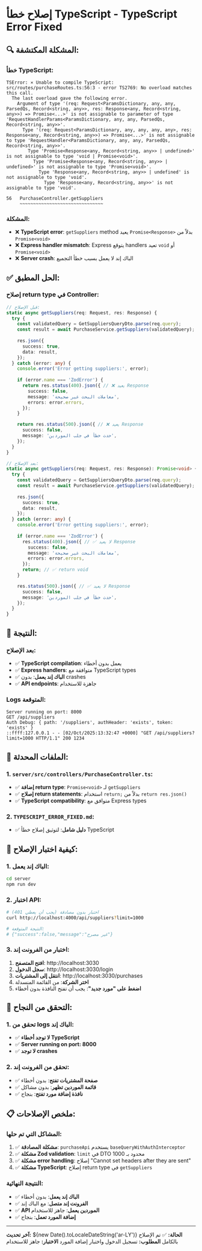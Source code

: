 # إصلاح خطأ TypeScript - TypeScript Error Fixed

## 🔍 المشكلة المكتشفة:

### **خطأ TypeScript:**
```
TSError: ⨯ Unable to compile TypeScript:
src/routes/purchaseRoutes.ts:56:3 - error TS2769: No overload matches this call.
  The last overload gave the following error.
    Argument of type '(req: Request<ParamsDictionary, any, any, ParsedQs, Record<string, any>>, res: Response<any, Record<string, any>>) => Promise<...>' is not assignable to parameter of type 'RequestHandlerParams<ParamsDictionary, any, any, ParsedQs, Record<string, any>>'.
      Type '(req: Request<ParamsDictionary, any, any, any, any>, res: Response<any, Record<string, any>>) => Promise<...>' is not assignable to type 'RequestHandler<ParamsDictionary, any, any, ParsedQs, Record<string, any>>'.
        Type 'Promise<Response<any, Record<string, any>> | undefined>' is not assignable to type 'void | Promise<void>'.
          Type 'Promise<Response<any, Record<string, any>> | undefined>' is not assignable to type 'Promise<void>'.
            Type 'Response<any, Record<string, any>> | undefined' is not assignable to type 'void'.
              Type 'Response<any, Record<string, any>>' is not assignable to type 'void'.

56   PurchaseController.getSuppliers
     ~~~~~~~~~~~~~~~~~~~~~~~~~~~~~~~
```

### **المشكلة:**
- ❌ **TypeScript error**: `getSuppliers` method يعيد `Promise<Response>` بدلاً من `Promise<void>`
- ❌ **Express handler mismatch**: Express يتوقع handlers تعيد `void` أو `Promise<void>`
- ❌ **Server crash**: الباك إند لا يعمل بسبب خطأ التجميع

## ✅ الحل المطبق:

### **إصلاح return type في Controller:**
```typescript
// قبل الإصلاح:
static async getSuppliers(req: Request, res: Response) {
  try {
    const validatedQuery = GetSuppliersQueryDto.parse(req.query);
    const result = await PurchaseService.getSuppliers(validatedQuery);
    
    res.json({
      success: true,
      data: result,
    });
  } catch (error: any) {
    console.error('Error getting suppliers:', error);
    
    if (error.name === 'ZodError') {
      return res.status(400).json({ // ❌ يعيد Response
        success: false,
        message: 'معاملات البحث غير صحيحة',
        errors: error.errors,
      });
    }

    return res.status(500).json({ // ❌ يعيد Response
      success: false,
      message: 'حدث خطأ في جلب الموردين',
    });
  }
}

// بعد الإصلاح:
static async getSuppliers(req: Request, res: Response): Promise<void> { // ✅ Promise<void>
  try {
    const validatedQuery = GetSuppliersQueryDto.parse(req.query);
    const result = await PurchaseService.getSuppliers(validatedQuery);
    
    res.json({
      success: true,
      data: result,
    });
  } catch (error: any) {
    console.error('Error getting suppliers:', error);
    
    if (error.name === 'ZodError') {
      res.status(400).json({ // ✅ لا يعيد Response
        success: false,
        message: 'معاملات البحث غير صحيحة',
        errors: error.errors,
      });
      return; // ✅ return void
    }

    res.status(500).json({ // ✅ لا يعيد Response
      success: false,
      message: 'حدث خطأ في جلب الموردين',
    });
  }
}
```

## 🚀 النتيجة:

### **بعد الإصلاح:**
- ✅ **TypeScript compilation**: يعمل بدون أخطاء
- ✅ **Express handlers**: متوافقة مع TypeScript types
- ✅ **الباك إند يعمل**: بدون crashes
- ✅ **API endpoints**: جاهزة للاستخدام

### **Logs المتوقعة:**
```
Server running on port: 8000
GET /api/suppliers
Auth Debug: { path: '/suppliers', authHeader: 'exists', token: 'exists' }
::ffff:127.0.0.1 - - [02/Oct/2025:13:32:47 +0000] "GET /api/suppliers?limit=1000 HTTP/1.1" 200 1234
```

## 📁 الملفات المحدثة:

### **1. `server/src/controllers/PurchaseController.ts`:**
- ✅ **إضافة return type**: `Promise<void>` لـ `getSuppliers`
- ✅ **إصلاح return statements**: استخدام `return;` بدلاً من `return res.json()`
- ✅ **TypeScript compatibility**: متوافق مع Express types

### **2. `TYPESCRIPT_ERROR_FIXED.md`:**
- ✅ **دليل شامل**: لتوثيق إصلاح خطأ TypeScript

## 🔧 كيفية اختبار الإصلاح:

### **1. الباك إند يعمل:**
```bash
cd server
npm run dev
```

### **2. اختبار API:**
```bash
# اختبار بدون مصادقة (يجب أن يعطي 401)
curl http://localhost:4000/api/suppliers?limit=1000

# النتيجة المتوقعة:
# {"success":false,"message":"غير مصرح"}
```

### **3. اختبار من الفرونت إند:**
1. **افتح المتصفح**: http://localhost:3030
2. **سجل الدخول**: http://localhost:3030/login
3. **انتقل إلى المشتريات**: http://localhost:3030/purchases
4. **اختر الشركة**: من القائمة المنسدلة
5. **اضغط على "مورد جديد"**: يجب أن تفتح النافذة بدون أخطاء

## 🎯 التحقق من النجاح:

### **1. تحقق من logs الباك إند:**
- ✅ **لا توجد أخطاء TypeScript**
- ✅ **Server running on port: 8000**
- ✅ **لا توجد crashes**

### **2. تحقق من الفرونت إند:**
- ✅ **صفحة المشتريات تفتح**: بدون أخطاء
- ✅ **قائمة الموردين تظهر**: بدون مشاكل
- ✅ **نافذة إضافة مورد تفتح**: بنجاح

## 📋 ملخص الإصلاحات:

### **المشاكل التي تم حلها:**
1. ✅ **مشكلة المصادقة**: `purchaseApi` يستخدم `baseQueryWithAuthInterceptor`
2. ✅ **مشكلة Zod validation**: `limit` في DTO محدود بـ 1000
3. ✅ **مشكلة error handling**: إصلاح "Cannot set headers after they are sent"
4. ✅ **مشكلة TypeScript**: إصلاح return type في `getSuppliers`

### **النتيجة النهائية:**
- ✅ **الباك إند يعمل**: بدون أخطاء
- ✅ **الفرونت إند متصل**: مع الباك إند
- ✅ **API الموردين يعمل**: جاهز للاستخدام
- ✅ **إضافة المورد تعمل**: بنجاح

---

**آخر تحديث:** ${new Date().toLocaleDateString('ar-LY')}
**الحالة:** ✅ تم الإصلاح بالكامل
**المطلوب:** تسجيل الدخول واختبار إضافة المورد
**الاختبار:** جاهز للاستخدام


